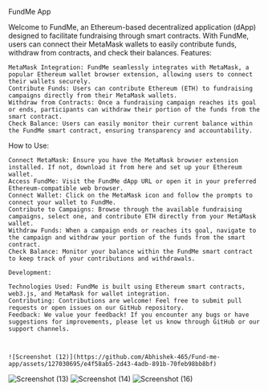 FundMe App 

Welcome to FundMe, an Ethereum-based decentralized application (dApp) designed to facilitate fundraising through smart contracts. With FundMe, users can connect their MetaMask wallets to easily contribute funds, withdraw from contracts, and check their balances.
Features:

    MetaMask Integration: FundMe seamlessly integrates with MetaMask, a popular Ethereum wallet browser extension, allowing users to connect their wallets securely.
    Contribute Funds: Users can contribute Ethereum (ETH) to fundraising campaigns directly from their MetaMask wallets.
    Withdraw from Contracts: Once a fundraising campaign reaches its goal or ends, participants can withdraw their portion of the funds from the smart contract.
    Check Balance: Users can easily monitor their current balance within the FundMe smart contract, ensuring transparency and accountability.

How to Use:

    Connect MetaMask: Ensure you have the MetaMask browser extension installed. If not, download it from here and set up your Ethereum wallet.
    Access FundMe: Visit the FundMe dApp URL or open it in your preferred Ethereum-compatible web browser.
    Connect Wallet: Click on the MetaMask icon and follow the prompts to connect your wallet to FundMe.
    Contribute to Campaigns: Browse through the available fundraising campaigns, select one, and contribute ETH directly from your MetaMask wallet.
    Withdraw Funds: When a campaign ends or reaches its goal, navigate to the campaign and withdraw your portion of the funds from the smart contract.
    Check Balance: Monitor your balance within the FundMe smart contract to keep track of your contributions and withdrawals.

    Development:

    Technologies Used: FundMe is built using Ethereum smart contracts, web3.js, and MetaMask for wallet integration.
    Contributing: Contributions are welcome! Feel free to submit pull requests or open issues on our GitHub repository.
    Feedback: We value your feedback! If you encounter any bugs or have suggestions for improvements, please let us know through GitHub or our support channels.



    ![Screenshot (12)](https://github.com/Abhishek-465/Fund-me-app/assets/127030695/e4f58ab5-2d43-4adb-891b-70feb98bb8bf)
![Screenshot (13)](https://github.com/Abhishek-465/Fund-me-app/assets/127030695/c29eeeaa-aa4d-411f-82ee-436a5aea8c87)
![Screenshot (14)](https://github.com/Abhishek-465/Fund-me-app/assets/127030695/75370439-f019-4fbc-abde-74fdbb614793)
![Screenshot (16)](https://github.com/Abhishek-465/Fund-me-app/assets/127030695/c576bf33-0837-462c-9bac-2408c157383a)
